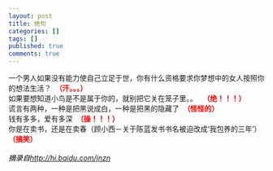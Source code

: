 ```yaml
---
layout: post
title: 绝句
categories: []
tags: []
published: true
comments: true
---
```

<p>一个男人如果没有能力使自己立足于世，你有什么资格要求你梦想中的女人按照你的想法生活？&nbsp; <font color="#ff0000"><strong>（汗。。。）</strong><br /></font>如果要想知道小鸟是不是属于你的，就别把它关在笼子里。。&nbsp;&nbsp; <strong><font color="#ff0000">（绝！！！）</font><br /></strong>谎言有两种，一种是把黑说成白，一种是把黑的隐藏了&nbsp; <font color="#ff0000"><strong>（怪怪的）</strong></font><br />钱有多多，爱有多深&nbsp; <strong><font color="#ff0000">（操！！！）</font><br /></strong>你是在卖书，还是在卖春（顾小西－关于陈蓝发书书名被迫改成‘我包养的三年’）&nbsp; <font color="#ff0000"><strong>（搞笑）<br /><br /></strong></font><font color="#000000"><em>摘录自</em><a href="http://hi.baidu.com/jnzn"><em>http://hi.baidu.com/jnzn</em></a></font></p>
